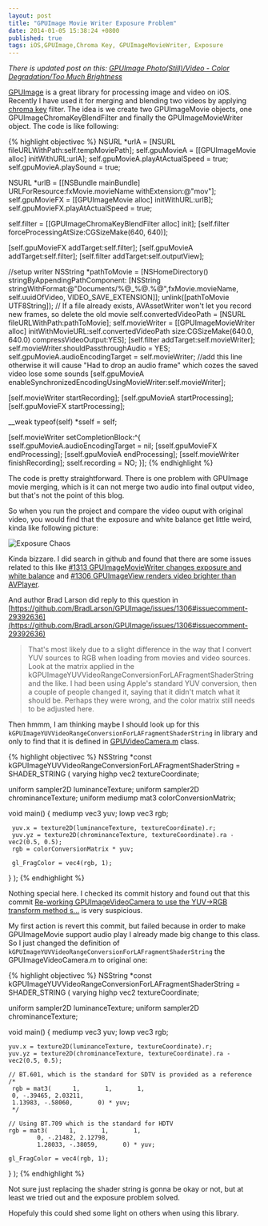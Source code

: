 ```yaml
---
layout: post
title: "GPUImage Movie Writer Exposure Problem"
date: 2014-01-05 15:38:24 +0800
published: true
tags: iOS,GPUImage,Chroma Key, GPUImageMovieWriter, Exposure
---
```


*There is updated post on this: [GPUImage Photo(Still)/Video - Color Degradation/Too Much Brightness](http://tuohuang.info/gpuimage-color-degradation)*

[GPUImage](https://github.com/BradLarson/GPUImage) is a great library for processing image and video on iOS. Recently I have used it for merging and blending two videos by applying [chroma key](http://en.wikipedia.org/wiki/Chroma_key) filter. The idea is we create two GPUImageMovie objects, one GPUImageChromaKeyBlendFilter and finally the GPUImageMovieWriter object. The code is like following:

{% highlight objectivec %} 
NSURL *urlA = [NSURL fileURLWithPath:self.tempMoviePath];
self.gpuMovieA = [[GPUImageMovie alloc] initWithURL:urlA];
self.gpuMovieA.playAtActualSpeed = true;
self.gpuMovieA.playSound = true;

NSURL *urlB = [[NSBundle mainBundle] URLForResource:fxMovie.movieName withExtension:@"mov"];
self.gpuMovieFX = [[GPUImageMovie alloc] initWithURL:urlB];
self.gpuMovieFX.playAtActualSpeed = true;

self.filter = [[GPUImageChromaKeyBlendFilter alloc] init];
[self.filter forceProcessingAtSize:CGSizeMake(640, 640)];

[self.gpuMovieFX addTarget:self.filter];
[self.gpuMovieA addTarget:self.filter];
[self.filter addTarget:self.outputView];

//setup writer
NSString *pathToMovie = [NSHomeDirectory() stringByAppendingPathComponent:
        [NSString stringWithFormat:@"Documents/%@_%@.%@",fxMovie.movieName, self.uuidOfVideo, VIDEO_SAVE_EXTENSION]];
unlink([pathToMovie UTF8String]); // If a file already exists, AVAssetWriter won't let you record new frames, so delete the old movie
self.convertedVideoPath = [NSURL fileURLWithPath:pathToMovie];
self.movieWriter = [[GPUImageMovieWriter alloc] initWithMovieURL:self.convertedVideoPath
                                                            size:CGSizeMake(640.0, 640.0) compressVideoOutput:YES];
[self.filter addTarget:self.movieWriter];    
self.movieWriter.shouldPassthroughAudio = YES;
self.gpuMovieA.audioEncodingTarget = self.movieWriter;
//add this line otherwise it will cause "Had to drop an audio frame" which cozes the saved video lose some sounds
[self.gpuMovieA enableSynchronizedEncodingUsingMovieWriter:self.movieWriter];

[self.movieWriter startRecording];
[self.gpuMovieA startProcessing];
[self.gpuMovieFX startProcessing];

__weak typeof(self) *sself = self;

[self.movieWriter setCompletionBlock:^{
    sself.gpuMovieA.audioEncodingTarget = nil;
    [sself.gpuMovieFX endProcessing];
    [sself.gpuMovieA endProcessing];
    [sself.movieWriter finishRecording];
    sself.recording = NO;
}];
{% endhighlight %} 	

The code is pretty straightforward. There is one problem with GPUImage movie merging, which is it can not merge two audio into final output video, but that's not the point of this blog.

So when you run the project and compare the video ouput with original video, you would find that the exposure and white balance get little weird, kinda like following picture:

![Exposure Chaos](https://farm8.staticflickr.com/7347/11883049186_99c3acbdda_o.png)

Kinda bizzare. I did search in github and found that there are some issues related to this like [#1313 GPUImageMovieWriter changes exposure and white balance](https://github.com/BradLarson/GPUImage/issues/1313) and [#1306 GPUImageView renders video brighter than AVPlayer](https://github.com/BradLarson/GPUImage/issues/1306).

And author Brad Larson did reply to this question in [https://github.com/BradLarson/GPUImage/issues/1306#issuecomment-29392636](https://github.com/BradLarson/GPUImage/issues/1306#issuecomment-29392636)

> That's most likely due to a slight difference in the way that I convert YUV sources to RGB when loading from movies and video sources. Look at the matrix applied in the kGPUImageYUVVideoRangeConversionForLAFragmentShaderString and the like. I had been using Apple's standard YUV conversion, then a couple of people changed it, saying that it didn't match what it should be. Perhaps they were wrong, and the color matrix still needs to be adjusted here.

Then hmmm, I am thinking maybe I should look up for this `kGPUImageYUVVideoRangeConversionForLAFragmentShaderString` in library and only to find that it is defined in [GPUVideoCamera.m](https://github.com/BradLarson/GPUImage/blob/master/framework/Source/GPUImageVideoCamera.m) class.

{% highlight objectivec %} 
NSString *const kGPUImageYUVVideoRangeConversionForLAFragmentShaderString = SHADER_STRING
(
 varying highp vec2 textureCoordinate;
 
 uniform sampler2D luminanceTexture;
 uniform sampler2D chrominanceTexture;
 uniform mediump mat3 colorConversionMatrix;

 void main()
 {
     mediump vec3 yuv;
     lowp vec3 rgb;
     
     yuv.x = texture2D(luminanceTexture, textureCoordinate).r;
     yuv.yz = texture2D(chrominanceTexture, textureCoordinate).ra - vec2(0.5, 0.5);
     rgb = colorConversionMatrix * yuv;

     gl_FragColor = vec4(rgb, 1);
 }
);
{% endhighlight %}

Nothing special here. I checked its commit history and found out that this commit [Re-working GPUImageVideoCamera to use the YUV->RGB transform method s…](https://github.com/BradLarson/GPUImage/commit/2ad3e9cbbc9a2943f61e1cde1587f09cc180c738#diff-0) is very suspicious.

My first action is revert this commit, but failed because in order to make GPUImageMovie support audio play I already made big change to this class. So I just changed the definition of `kGPUImageYUVVideoRangeConversionForLAFragmentShaderString` the GPUImageVideoCamera.m to original one:

{% highlight objectivec %} 
NSString *const kGPUImageYUVVideoRangeConversionForLAFragmentShaderString = SHADER_STRING
(
varying highp vec2 textureCoordinate;

uniform sampler2D luminanceTexture;
uniform sampler2D chrominanceTexture;

void main()
{
    mediump vec3 yuv;
    lowp vec3 rgb;

    yuv.x = texture2D(luminanceTexture, textureCoordinate).r;
    yuv.yz = texture2D(chrominanceTexture, textureCoordinate).ra - vec2(0.5, 0.5);

    // BT.601, which is the standard for SDTV is provided as a reference
    /*
     rgb = mat3(      1,       1,       1,
     0, -.39465, 2.03211,
     1.13983, -.58060,       0) * yuv;
     */

    // Using BT.709 which is the standard for HDTV
    rgb = mat3(      1,       1,       1,
            0, -.21482, 2.12798,
            1.28033, -.38059,       0) * yuv;

    gl_FragColor = vec4(rgb, 1);
}
);
{% endhighlight %}

Not sure just replacing the shader string is gonna be okay or not, but at least we tried out and the exposure problem solved. 

Hopefuly this could shed some light on others when using this library.


